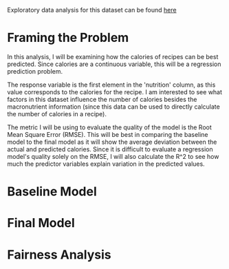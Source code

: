 Exploratory data analysis for this dataset can be found [here](https://ncolebank12.github.io/recipe-ratings/)

# Framing the Problem

In this analysis, I will be examining how the calories of recipes can be best predicted. Since calories are a continuous variable, this will be a regression prediction problem. 

The response variable is the first element in the 'nutrition' column, as this value corresponds to the calories for the recipe. I am interested to see what factors in this dataset influence the number of calories besides the macronutrient information (since this data can be used to directly calculate the number of calories in a recipe). 

The metric I will be using to evaluate the quality of the model is the Root Mean Square Error (RMSE). This will be best in comparing the baseline model to the final model as it will show the average deviation between the actual and predicted calories. Since it is difficult to evaluate a regression model's quality solely on the RMSE, I will also calculate the R^2 to see how much the predictor variables explain variation in the predicted values.

# Baseline Model

# Final Model

# Fairness Analysis
